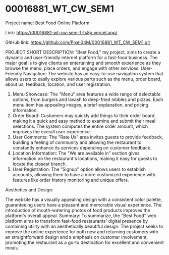 # 00016881_WT_CW_SEM1
Project name: Best Food Online Platform

Link: https://00016881-wt-cw-sem-1-ts8g.vercel.app/

GitHub link: https://github.com/Pixel04M/00016881_WT_CW_SEM1.git

PROJECT SHORT DESCRIPTION:
    "Best Food," my project, aims to create a dynamic and user-friendly internet platform for a fast-food business. The major goal is to give clients an entertaining and smooth experience as they browse the 
    menu, place orders, and engage with other services.
    User-Friendly Navigation: The website has an easy-to-use navigation system that allows users to easily explore various parts such as the menu, order board, about us, feedback, location, and user registration.
1.	Menu Showcase: The "Menu" area features a wide range of delectable options, from burgers and lavash to deep-fried nibbles and pizzas. Each menu item has appealing images, a brief explanation, and pricing	information.
2.	Order Board: Customers may quickly add things to their order board, making it a quick and easy method to examine and submit their meal selections. The system computes the entire order amount, which improves	the overall user experience.
3.	User Comments: The "Rate Us" area invites guests to provide feedback, building a feeling of community and allowing the restaurant to constantly enhance its services depending on customer feedback.
4.	Location Information: The "We are available in" section gives information on the restaurant's locations, making it easy for guests to locate the closest branch.
5.	User Registration: The "Signup" option allows users to establish accounts, allowing them to have a more customized experience with features like order history monitoring and unique offers.
   
Aesthetics and Design:
   
   The website has a visually appealing design with a consistent color palette, guaranteeing users have a pleasant and memorable visual experience. The introduction of mouth-watering photos of food products improves
   the platform's overall appeal.
Summary:
    To summarize, the "Best Food" web platform aims to transform fast-food restaurants' digital presence by combining utility with an aesthetically beautiful design. The project seeks to improve the online experience
    for both new and returning customers with an straightforward design and a emphasis on customer involvement, promoting the restaurant as a go-to destination for excellent and convenient meals.




